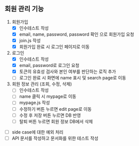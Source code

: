 ## 회원 관리 기능
1. 회원가입
    - [x] 인수테스트 작성
    - [x] email, name, password, password 확인 으로 회원가입 요청
    - [x] join.js 작성
    - [x] 회원가입 완료 시 로그인 페이지로 이동
2. 로그인
    - [x] 인수테스트 작성
    - [x] email, password로 로그인 요청
    - [x] 토큰의 유효성 검사와 본인 여부를 판단하는 로직 추가
    - [ ] 로그인 완료 시 화면에 name 표시 및 search page로 이동
3. 회원 정보 관리 (조회, 수정, 삭제)
    - [ ] 인수테스트 작성
    - [ ] name 클릭 시 mypage로 이동
    - [ ] mypage.js 작성
    - [ ] 수정하기 버튼 누르면 edit page로 이동
    - [ ] 수정 후 저장 버튼 누르면 DB 반영
    - [ ] 탈퇴 버튼 누르면 회원 정보 DB에서 삭제
- [ ] side case에 대한 예외 처리
- [ ] API 문서를 작성하고 문서화를 위한 테스트 작성

